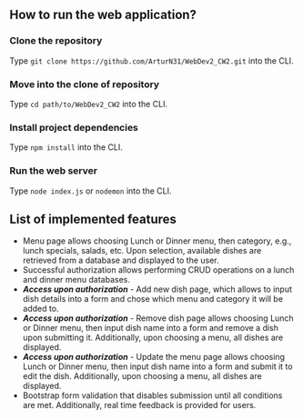 ## How to run the web application?
### Clone the repository
Type ```git clone https://github.com/ArturN31/WebDev2_CW2.git``` into the CLI.

### Move into the clone of repository
Type ```cd path/to/WebDev2_CW2``` into the CLI.

### Install project dependencies
Type ```npm install``` into the CLI.

### Run the web server
Type ```node index.js``` or ```nodemon``` into the CLI.

## List of implemented features
- Menu page allows choosing Lunch or Dinner menu, then category, e.g., lunch specials, salads, etc. Upon selection, available dishes are retrieved from a database and displayed to the user.
- Successful authorization allows performing CRUD operations on a lunch and dinner menu databases.
- **_Access upon authorization_** - Add new dish page, which allows to input dish details into a form and chose which menu and category it will be added to.
- **_Access upon authorization_** - Remove dish page allows choosing Lunch or Dinner menu, then input dish name into a form and remove a dish upon submitting it. Additionally, upon choosing a menu, all dishes are displayed.
- **_Access upon authorization_** - Update the menu page allows choosing Lunch or Dinner menu, then input dish name into a form and submit it to edit the dish. Additionally, upon choosing a menu, all dishes are displayed.
- Bootstrap form validation that disables submission until all conditions are met. Additionally, real time feedback is provided for users.